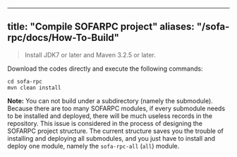 
---

title: "Compile SOFARPC project"
aliases: "/sofa-rpc/docs/How-To-Build"
---

> Install JDK7 or later and Maven 3.2.5 or later.

Download the codes directly and execute the following commands:

```plain
cd sofa-rpc
mvn clean install
```

**Note:** You can not build under a subdirectory (namely the submodule). Because there are too many SOFARPC modules, if every submodule needs to be installed and deployed, there will be much useless records in the repository. This issue is considered in the process of designing the SOFARPC project structure. The current structure saves you the trouble of installing and deploying all submodules, and you just have to install and deploy one module, namely the `sofa-rpc-all` (`all`) module.
